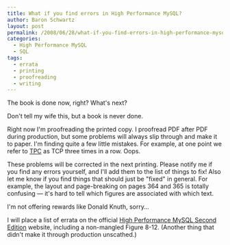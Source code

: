```yaml
---
title: What if you find errors in High Performance MySQL?
author: Baron Schwartz
layout: post
permalink: /2008/06/28/what-if-you-find-errors-in-high-performance-mysql/
categories:
  - High Performance MySQL
  - SQL
tags:
  - errata
  - printing
  - proofreading
  - writing
---
```

The book is done now, right? What's next?

Don't tell my wife this, but a book is never done.

Right now I'm proofreading the printed copy. I proofread PDF after PDF during production, but some problems will always slip through and make it to paper. I'm finding quite a few little mistakes. For example, at one point we refer to [TPC][1] as TCP three times in a row. Oops.

These problems will be corrected in the next printing. Please notify me if you find any errors yourself, and I'll add them to the list of things to fix! Also let me know if you find things that should just be "fixed" in general. For example, the layout and page-breaking on pages 364 and 365 is totally confusing &#8212; it's hard to tell which figures are associated with which text.

I'm not offering rewards like Donald Knuth, sorry&#8230;

I will place a list of errata on the official [High Performance MySQL Second Edition][2] website, including a non-mangled Figure 8-12. (Another thing that didn't make it through production unscathed.)

 [1]: http://www.tpc.org/
 [2]: http://www.highperfmysql.com/
